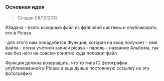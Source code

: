###   Основная идея
> Создан  08/12/2012 

#Задача -  взять исходный файл из файловой системы и опубликовать его в Picasa 

-для этого нам понадобится Функция, которая на вход получает 
     - имя файла
     - логин учетной записи picasa
     - пароль
     - название Альбома, так как без него не совсем понятно куда положат файл 

Функция должна возвращать, что  то  типа ID фотографии опубликованной в PIcasa
а  еще  дучше постоянную сссылку на эту фотографию
